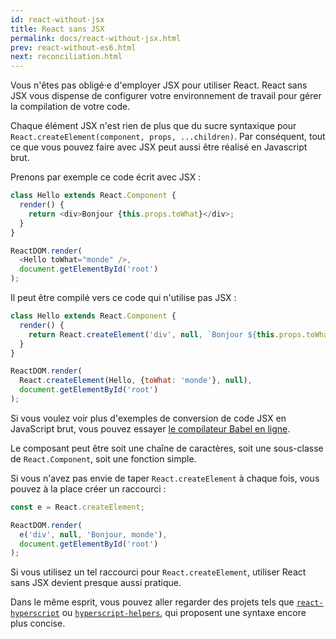 ```yaml
---
id: react-without-jsx
title: React sans JSX
permalink: docs/react-without-jsx.html
prev: react-without-es6.html
next: reconciliation.html
---
```


Vous n'êtes pas obligé·e d'employer JSX pour utiliser React. React sans JSX vous dispense de configurer votre environnement de travail pour gérer la compilation de votre code.

Chaque élément JSX n'est rien de plus que du sucre syntaxique pour `React.createElement(component, props, ...children)`. Par conséquent, tout ce que vous pouvez faire avec JSX peut aussi être réalisé en Javascript brut.

Prenons par exemple ce code écrit avec JSX :

```js
class Hello extends React.Component {
  render() {
    return <div>Bonjour {this.props.toWhat}</div>;
  }
}

ReactDOM.render(
  <Hello toWhat="monde" />,
  document.getElementById('root')
);
```

Il peut être compilé vers ce code qui n'utilise pas JSX :

```js
class Hello extends React.Component {
  render() {
    return React.createElement('div', null, `Bonjour ${this.props.toWhat}`);
  }
}

ReactDOM.render(
  React.createElement(Hello, {toWhat: 'monde'}, null),
  document.getElementById('root')
);
```

Si vous voulez voir plus d'exemples de conversion de code JSX en JavaScript brut, vous pouvez essayer [le compilateur Babel en ligne](babel://jsx-simple-example).

Le composant peut être soit une chaîne de caractères, soit une sous-classe de `React.Component`, soit une fonction simple.

Si vous n'avez pas envie de taper `React.createElement` à chaque fois, vous pouvez à la place créer un raccourci :

```js
const e = React.createElement;

ReactDOM.render(
  e('div', null, 'Bonjour, monde'),
  document.getElementById('root')
);
```
Si vous utilisez un tel raccourci pour `React.createElement`, utiliser React sans JSX devient presque aussi pratique.

Dans le même esprit, vous pouvez aller regarder des projets tels que [`react-hyperscript`](https://github.com/mlmorg/react-hyperscript) ou [`hyperscript-helpers`](https://github.com/ohanhi/hyperscript-helpers), qui proposent une syntaxe encore plus concise.
